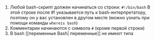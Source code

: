 1. Любой bash-скрипт должен начинаться со строки:
`#!/bin/bash`
В этой строке после #! указывается путь к bash-интерпретатору, поэтому он у вас установлен в другом месте (можно узнать при помощи команды `whereis bash`)
2. Комментарии начинаются с символа `#` (кроме первой строки)
3. В bash [[переменные Bash| переменные]] не имеют типа